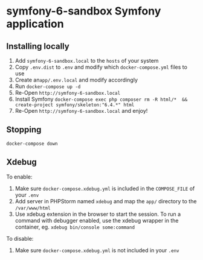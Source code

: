 symfony-6-sandbox Symfony application
============================

## Installing locally

1. Add `symfony-6-sandbox.local` to the `hosts` of your system
2. Copy `.env.dist` to `.env` and modify which `docker-compose.yml` files to use
3. Create an`app/.env.local` and modify accordingly
4. Run `docker-compose up -d`
5. Re-Open `http://symfony-6-sandbox.local`
6. Install Symfony `docker-compose exec php composer rm -R html/*  && create-project symfony/skeleton:"6.4.*" html`
7. Re-Open `http://symfony-6-sandbox.local` and enjoy!

## Stopping

`docker-compose down`


## Xdebug

To enable:

1. Make sure `docker-compose.xdebug.yml` is included in the `COMPOSE_FILE` of your `.env`
2. Add server in PHPStorm named `xdebug` and map the `app/` directory to the `/var/www/html`
3. Use xdebug extension in the browser to start the session. To run a command with debugger 
   enabled, use the xdebug wrapper in the container, eg. `xdebug bin/console some:command`

To disable:

1. Make sure `docker-compose.xdebug.yml` is not included in your `.env`
